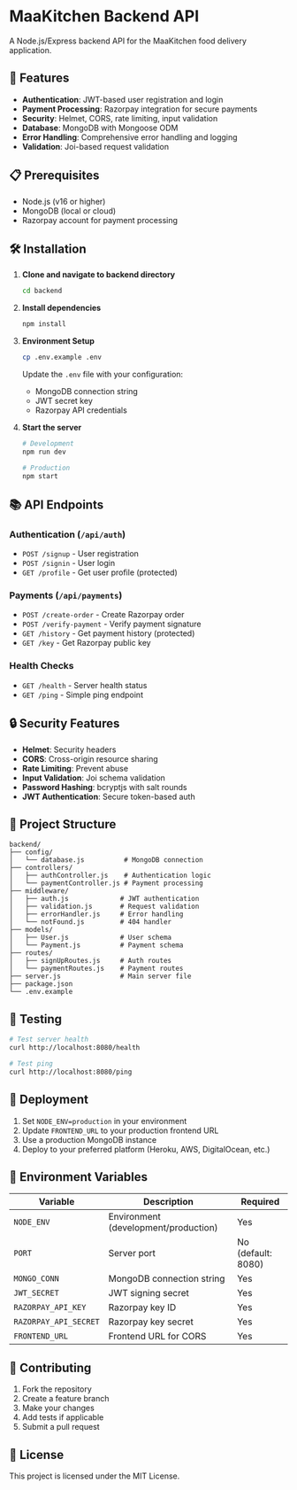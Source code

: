 # MaaKitchen Backend API

A Node.js/Express backend API for the MaaKitchen food delivery application.

## 🚀 Features

- **Authentication**: JWT-based user registration and login
- **Payment Processing**: Razorpay integration for secure payments
- **Security**: Helmet, CORS, rate limiting, input validation
- **Database**: MongoDB with Mongoose ODM
- **Error Handling**: Comprehensive error handling and logging
- **Validation**: Joi-based request validation

## 📋 Prerequisites

- Node.js (v16 or higher)
- MongoDB (local or cloud)
- Razorpay account for payment processing

## 🛠️ Installation

1. **Clone and navigate to backend directory**
   ```bash
   cd backend
   ```

2. **Install dependencies**
   ```bash
   npm install
   ```

3. **Environment Setup**
   ```bash
   cp .env.example .env
   ```
   
   Update the `.env` file with your configuration:
   - MongoDB connection string
   - JWT secret key
   - Razorpay API credentials

4. **Start the server**
   ```bash
   # Development
   npm run dev
   
   # Production
   npm start
   ```

## 📚 API Endpoints

### Authentication (`/api/auth`)
- `POST /signup` - User registration
- `POST /signin` - User login
- `GET /profile` - Get user profile (protected)

### Payments (`/api/payments`)
- `POST /create-order` - Create Razorpay order
- `POST /verify-payment` - Verify payment signature
- `GET /history` - Get payment history (protected)
- `GET /key` - Get Razorpay public key

### Health Checks
- `GET /health` - Server health status
- `GET /ping` - Simple ping endpoint

## 🔒 Security Features

- **Helmet**: Security headers
- **CORS**: Cross-origin resource sharing
- **Rate Limiting**: Prevent abuse
- **Input Validation**: Joi schema validation
- **Password Hashing**: bcryptjs with salt rounds
- **JWT Authentication**: Secure token-based auth

## 📁 Project Structure

```
backend/
├── config/
│   └── database.js          # MongoDB connection
├── controllers/
│   ├── authController.js    # Authentication logic
│   └── paymentController.js # Payment processing
├── middleware/
│   ├── auth.js             # JWT authentication
│   ├── validation.js       # Request validation
│   ├── errorHandler.js     # Error handling
│   └── notFound.js         # 404 handler
├── models/
│   ├── User.js             # User schema
│   └── Payment.js          # Payment schema
├── routes/
│   ├── signUpRoutes.js     # Auth routes
│   └── paymentRoutes.js    # Payment routes
├── server.js               # Main server file
├── package.json
└── .env.example
```

## 🧪 Testing

```bash
# Test server health
curl http://localhost:8080/health

# Test ping
curl http://localhost:8080/ping
```

## 🚀 Deployment

1. Set `NODE_ENV=production` in your environment
2. Update `FRONTEND_URL` to your production frontend URL
3. Use a production MongoDB instance
4. Deploy to your preferred platform (Heroku, AWS, DigitalOcean, etc.)

## 📝 Environment Variables

| Variable | Description | Required |
|----------|-------------|----------|
| `NODE_ENV` | Environment (development/production) | Yes |
| `PORT` | Server port | No (default: 8080) |
| `MONGO_CONN` | MongoDB connection string | Yes |
| `JWT_SECRET` | JWT signing secret | Yes |
| `RAZORPAY_API_KEY` | Razorpay key ID | Yes |
| `RAZORPAY_API_SECRET` | Razorpay key secret | Yes |
| `FRONTEND_URL` | Frontend URL for CORS | Yes |

## 🤝 Contributing

1. Fork the repository
2. Create a feature branch
3. Make your changes
4. Add tests if applicable
5. Submit a pull request

## 📄 License

This project is licensed under the MIT License.